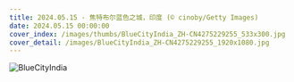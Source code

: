```yaml
---
title: 2024.05.15 - 焦特布尔蓝色之城，印度 (© cinoby/Getty Images)
date: 2024.05.15 00:00:00
cover_index: /images/thumbs/BlueCityIndia_ZH-CN4275229255_533x300.jpg
cover_detail: /images/BlueCityIndia_ZH-CN4275229255_1920x1080.jpg
---
```


![BlueCityIndia](/images/BlueCityIndia_ZH-CN4275229255_1920x1080.jpg)
